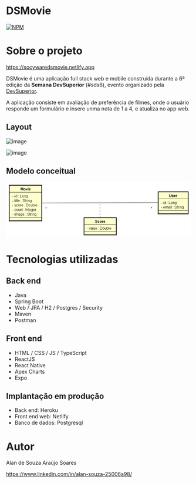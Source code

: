 # DSMovie
[![NPM](https://img.shields.io/npm/l/react)](https://github.com/Socyware/dsmovie/blob/main/LICENSE) 

# Sobre o projeto

https://socywaredsmovie.netlify.app

DSMovie é uma aplicação full stack web e mobile construída durante a 6ª edição da **Semana DevSuperior** (#sds6), evento organizado pela [DevSuperior](https://devsuperior.com "Site da DevSuperior").

A aplicação consiste em avaliação de preferência de filmes, onde o usuário responde um formulário e insere unma nota de 1 a 4, e atualiza no app web.


## Layout 
![image](https://user-images.githubusercontent.com/62446022/151549613-339c5196-fe8e-4ef1-8fae-9d79dd0e5652.png)


![image](https://user-images.githubusercontent.com/62446022/151549802-6a84b9ad-fd6b-42f7-b2d3-06289a0075c2.png)
 

## Modelo conceitual
![Modelo Conceitual](https://raw.githubusercontent.com/devsuperior/bds-assets/main/sds/dsmovie-dominio.png)

# Tecnologias utilizadas
## Back end
- Java
- Spring Boot
- Web / JPA / H2 / Postgres / Security
- Maven
- Postman
## Front end
- HTML / CSS / JS / TypeScript
- ReactJS
- React Native
- Apex Charts
- Expo
## Implantação em produção
- Back end: Heroku
- Front end web: Netlify
- Banco de dados: Postgresql

# Autor

Alan de Souza Araújo Soares

https://www.linkedin.com/in/alan-souza-25006a98/
